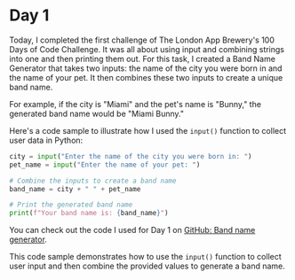 # Day 1

Today, I completed the first challenge of The London App Brewery's 100 Days of Code Challenge. It was all about using input and combining strings into one and then printing them out. For this task, I created a Band Name Generator that takes two inputs: the name of the city you were born in and the name of your pet. It then combines these two inputs to create a unique band name.

For example, if the city is "Miami" and the pet's name is "Bunny," the generated band name would be "Miami Bunny."

Here's a code sample to illustrate how I used the `input()` function to collect user data in Python:

```python
city = input("Enter the name of the city you were born in: ")
pet_name = input("Enter the name of your pet: ")

# Combine the inputs to create a band name
band_name = city + " " + pet_name

# Print the generated band name
print(f"Your band name is: {band_name}")
```
You can check out the code I used for Day 1 on [GitHub: Band name generator](https://github.com/JelleWierenga/the-London-App-Brewery/tree/main/Band%20name%20generator).


This code sample demonstrates how to use the `input()` function to collect user input and then combine the provided values to generate a band name.
